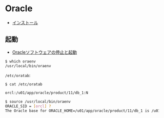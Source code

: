 # Oracle

- [インストール](oracle.install)


## 起動

- [Oracleソフトウェアの停止と起動](https://docs.oracle.com/cd/E82638_01/unxar/stopping-and-starting-oracle-software.html#GUID-EFE15D61-4BDC-4A9B-B8E4-46A7325C2409)

~~~bash
$ which oraenv
/usr/local/bin/oraenv
~~~

`/etc/oratab`:

~~~bash
$ cat /etc/oratab 

orcl:/u01/app/oracle/product/11/db_1:N
~~~

~~~bash
$ source /usr/local/bin/oraenv 
ORACLE_SID = [orcl] ? 
The Oracle base for ORACLE_HOME=/u01/app/oracle/product/11/db_1 is /u01/app/oracle
~~~
